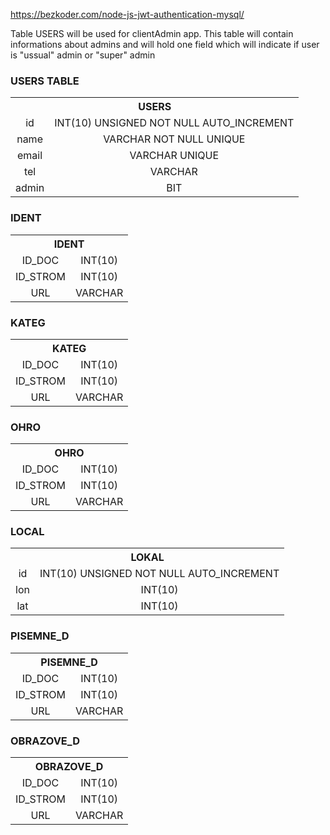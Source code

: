 https://bezkoder.com/node-js-jwt-authentication-mysql/ 

Table USERS will be used for clientAdmin app. This table will contain informations about admins and will hold one field which will indicate if user is "ussual" admin or "super" admin

### USERS TABLE
<table style="text-align:center;"> 
    <tr><th colspan=3> USERS </th></tr>
    <tr>
        <td>id</td>
        <td>INT(10) UNSIGNED NOT NULL AUTO_INCREMENT</td>
    </tr>
    <tr>
        <td>name</td>
        <td>VARCHAR NOT NULL UNIQUE</td>
    </tr>
    <tr>
        <td>email</td>
        <td>VARCHAR UNIQUE</td>
    </tr>
    <tr>
        <td>tel</td>
        <td>VARCHAR</td>
    </tr>
    <tr>
        <td>admin</td>
        <td>BIT</td>
    </tr>
    <!-- <tr>
        <td>JWT</td>
        <td>TEXT CHARACTER SET ascii COLLATE ascii_bin</td>
    </tr> -->
</table>

### IDENT
<table style="text-align:center"> 
    <tr><th colspan=3> IDENT </th></tr>
    <tr>
        <td>ID_DOC</td>
        <td>INT(10)</td>
    </tr>
    <tr>
        <td>ID_STROM</td>
        <td>INT(10)</td>
    </tr>
    <tr>
        <td>URL</td>
        <td>VARCHAR</td>
    </tr>
</table>

### KATEG
<table style="text-align:center"> 
    <tr><th colspan=3> KATEG </th></tr>
    <tr>
        <td>ID_DOC</td>
        <td>INT(10)</td>
    </tr>
    <tr>
        <td>ID_STROM</td>
        <td>INT(10)</td>
    </tr>
    <tr>
        <td>URL</td>
        <td>VARCHAR</td>
    </tr>
</table>

### OHRO
<table style="text-align:center"> 
    <tr><th colspan=3> OHRO </th></tr>
    <tr>
        <td>ID_DOC</td>
        <td>INT(10)</td>
    </tr>
    <tr>
        <td>ID_STROM</td>
        <td>INT(10)</td>
    </tr>
    <tr>
        <td>URL</td>
        <td>VARCHAR</td>
    </tr>
</table>

### LOCAL
<table style="text-align:center"> 
    <tr><th colspan=3> LOKAL </th></tr>
    <tr>
        <td>id</td>
        <td>INT(10) UNSIGNED NOT NULL AUTO_INCREMENT</td>
    </tr>
    <tr>
        <td>lon</td>
        <td>INT(10)</td>
    </tr>
    <tr>
        <td>lat</td>
        <td>INT(10)</td>
    </tr>
</table>

### PISEMNE_D
<table style="text-align:center"> 
    <tr><th colspan=3> PISEMNE_D </th></tr>
    <tr>
        <td>ID_DOC</td>
        <td>INT(10)</td>
    </tr>
    <tr>
        <td>ID_STROM</td>
        <td>INT(10)</td>
    </tr>
    <tr>
        <td>URL</td>
        <td>VARCHAR</td>
    </tr>
</table>


### OBRAZOVE_D
<table style="text-align:center"> 
    <tr><th colspan=3> OBRAZOVE_D </th></tr>
    <tr>
        <td>ID_DOC</td>
        <td>INT(10)</td>
    </tr>
    <tr>
        <td>ID_STROM</td>
        <td>INT(10)</td>
    </tr>
    <tr>
        <td>URL</td>
        <td>VARCHAR</td>
    </tr>
</table>